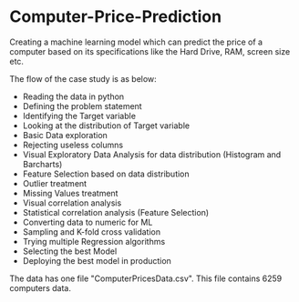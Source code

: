 # Computer-Price-Prediction
Creating a machine learning model which can predict the price of a computer based on its specifications like the Hard Drive, RAM, screen size etc.


The flow of the case study is as below:

* Reading the data in python
* Defining the problem statement
* Identifying the Target variable
* Looking at the distribution of Target variable
* Basic Data exploration
* Rejecting useless columns
* Visual Exploratory Data Analysis for data distribution (Histogram and Barcharts)
* Feature Selection based on data distribution
* Outlier treatment
* Missing Values treatment
* Visual correlation analysis
* Statistical correlation analysis (Feature Selection)
* Converting data to numeric for ML
* Sampling and K-fold cross validation
* Trying multiple Regression algorithms
* Selecting the best Model
* Deploying the best model in production

The data has one file "ComputerPricesData.csv". This file contains 6259 computers data.
